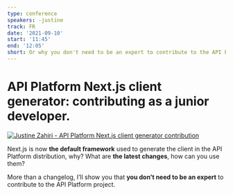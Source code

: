 ```yaml
---
type: conference
speakers: -justine
track: FR
date: '2021-09-10'
start: '11:45'
end: '12:05'
short: Or why you don't need to be an expert to contribute to the API Platform project.
---
```


# API Platform Next.js client generator: contributing as a junior developer.

[![Justine Zahiri - API Platform Next.js client generator contribution](https://img.youtube.com/vi/W0KGdrx8BpQ/0.jpg)](https://www.youtube.com/watch?v=W0KGdrx8BpQ&list=PL3hoUDjLa7eSo7-CAyiirYfhJe4h_Wxs4&index=12)

Next.js is now **the default framework** used to generate the client in the API Platform distribution, why? What are **the latest changes**, how can you use them?

More than a changelog, I’ll show you that **you don’t need to be an expert** to contribute to the API Platform project.
